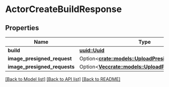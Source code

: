 # ActorCreateBuildResponse

## Properties

Name | Type | Description | Notes
------------ | ------------- | ------------- | -------------
**build** | [**uuid::Uuid**](uuid::Uuid.md) |  | 
**image_presigned_request** | Option<[**crate::models::UploadPresignedRequest**](UploadPresignedRequest.md)> |  | [optional]
**image_presigned_requests** | Option<[**Vec<crate::models::UploadPresignedRequest>**](UploadPresignedRequest.md)> |  | [optional]

[[Back to Model list]](../README.md#documentation-for-models) [[Back to API list]](../README.md#documentation-for-api-endpoints) [[Back to README]](../README.md)



